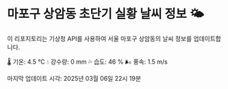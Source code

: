 
# 마포구 상암동 초단기 실황 날씨 정보 🌤️

이 리포지토리는 기상청 API를 사용하여 서울 마포구 상암동의 날씨 정보를 업데이트합니다. 

🌡️ 기온: 4.5 ℃
💧 강수량: 0 mm
💦 습도: 46 %
🌬️ 풍속: 1.5 m/s

마지막 업데이트 시각: 2025년 03월 06일 22시 19분    
